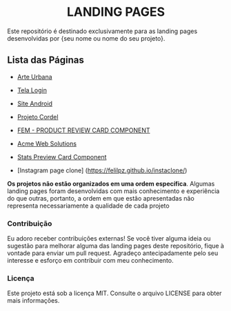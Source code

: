# <div align="center">LANDING PAGES</div>
Este repositório é destinado exclusivamente para as landing pages desenvolvidas por {seu nome ou nome do seu projeto}.

## Lista das Páginas
- [Arte Urbana](https://felilpz.github.io/arte-urbana-vitoria/)

- [Tela Login](https://felilpz.github.io/tela-login/)

- [Site Android](https://felilpz.github.io/site-android/)

- [Projeto Cordel](https://felilpz.github.io/projeto-cordel/)

- [FEM - PRODUCT REVIEW CARD COMPONENT](https://felilpz.github.io/Product-preview-card-component/)

- [Acme Web Solutions](https://felilpz.github.io/Basic-Landing-Page/)

- [Stats Preview Card Component](https://felilpz.github.io/stats-preview-card-component/)

- [Instagram page clone] (https://felilpz.github.io/instaclone/)

<strong>Os projetos não estão organizados em uma ordem específica</strong>. Algumas landing pages foram desenvolvidas com mais conhecimento e experiência do que outras, portanto, a ordem em que estão apresentadas não representa necessariamente a qualidade de cada projeto


### Contribuição
Eu adoro receber contribuições externas! Se você tiver alguma ideia ou sugestão para melhorar alguma das landing pages deste repositório, fique à vontade para enviar um pull request. Agradeço antecipadamente pelo seu interesse e esforço em contribuir com meu conhecimento.

### Licença
Este projeto está sob a licença MIT. Consulte o arquivo LICENSE para obter mais informações.
